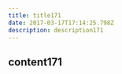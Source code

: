 ```yaml
---
title: title171
date: 2017-03-17T17:14:25.798Z
description: description171
---
```


## content171
  
